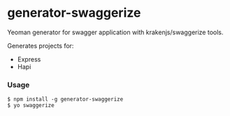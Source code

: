 # generator-swaggerize

Yeoman generator for swagger application with krakenjs/swaggerize tools.

Generates projects for:
- Express
- Hapi

### Usage

```
$ npm install -g generator-swaggerize
$ yo swaggerize
```

